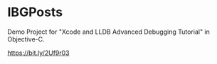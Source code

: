 # IBGPosts

Demo Project for "Xcode and LLDB Advanced Debugging Tutorial" in Objective-C.

https://bit.ly/2Uf9r03

